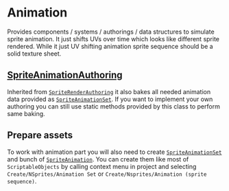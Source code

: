 ﻿# Animation
Provides components / systems / authorings / data structures to simulate sprite animation.
It just shifts UVs over time which looks like different sprite rendered.
While it just UV shifting animation sprite sequence should be a solid texture sheet.

## [SpriteAnimationAuthoring](https://github.com/Antoshidza/NSprites-Foundation/blob/main/Animation/Authoring/SpriteAnimationAuthoring.cs)
Inherited from [`SpriteRenderAuthoring`](https://github.com/Antoshidza/NSprites-Foundation/blob/main/Base/Authoring/SpriteRendererAuthoring.cs) it also bakes all needed animation data provided as [`SpriteAnimationSet`](https://github.com/Antoshidza/NSprites-Foundation/blob/main/Animation/Data/SpriteAnimationSet.cs).
If you want to implement your own authoring you can still use static methods provided by this class to perform same baking.

## Prepare assets
To work with animation part you will also need to create [`SpriteAnimationSet`](https://github.com/Antoshidza/NSprites-Foundation/blob/main/Animation/Data/SpriteAnimationSet.cs) and bunch of [`SpriteAnimation`](https://github.com/Antoshidza/NSprites-Foundation/blob/main/Animation/Data/SpriteAnimation.cs).
You can create them like most of `ScriptableObjects` by calling context menu in project and selecting `Create/NSprites/Animation Set` or `Create/Nsprites/Animation (sprite sequence)`.